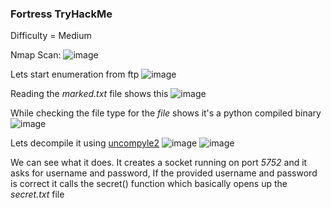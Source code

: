 <h3> Fortress TryHackMe </h3>

Difficulty = Medium

Nmap Scan:
![image](https://github.com/h4ckyou/h4ckyou.github.io/assets/127159644/b90c908d-b712-4207-b663-334cf62092b1)

Lets start enumeration from ftp 
![image](https://github.com/h4ckyou/h4ckyou.github.io/assets/127159644/584e61c6-87d3-48cb-bdb3-0d832ee5c27f)

Reading the *marked.txt* file shows this
![image](https://github.com/h4ckyou/h4ckyou.github.io/assets/127159644/de3ab684-1e53-49d5-9494-552336f8eec3)

While checking the file type for the *file* shows it's a python compiled binary
![image](https://github.com/h4ckyou/h4ckyou.github.io/assets/127159644/e8252502-7679-416a-a5f3-3f21526834b9)

Lets decompile it using [uncompyle2](https://github.com/wibiti/uncompyle2)
![image](https://github.com/h4ckyou/h4ckyou.github.io/assets/127159644/d3c64e11-2d32-4558-bc2e-e1bbf94790a0)
![image](https://github.com/h4ckyou/h4ckyou.github.io/assets/127159644/05362c40-c0bf-4158-9aa3-0fe89383676f)

We can see what it does. It creates a socket running on port *5752* and it asks for username and password, If the provided username and password is correct it calls the secret() function which basically opens up the *secret.txt* file
